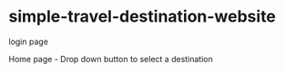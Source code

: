 # simple-travel-destination-website

login page


Home page - Drop down button to select a destination
